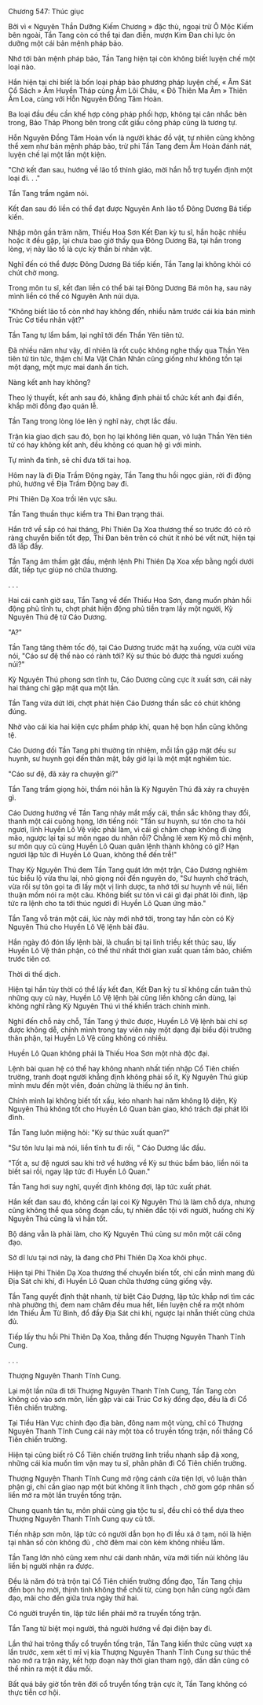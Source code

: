 




Chương 547: Thúc giục


Bởi vì « Nguyên Thần Dưỡng Kiếm Chương » đặc thù, ngoại trừ Ô Mộc Kiếm bên ngoài, Tần Tang còn có thể tại đan điền, mượn Kim Đan chi lực ôn dưỡng một cái bản mệnh pháp bảo.

Nhớ tới bản mệnh pháp bảo, Tần Tang hiện tại còn không biết luyện chế một loại nào.

Hắn hiện tại chỉ biết là bốn loại pháp bảo phương pháp luyện chế, « Âm Sát Cổ Sách » Âm Huyền Tháp cùng Âm Lôi Châu, « Đô Thiên Ma Âm » Thiên Âm Loa, cùng với Hỗn Nguyên Đồng Tâm Hoàn.

Ba loại đầu đều cần khế hợp công pháp phối hợp, không tại cân nhắc bên trong, Bảo Tháp Phong bên trong cất giấu công pháp cũng là tương tự.

Hỗn Nguyên Đồng Tâm Hoàn vốn là người khác đồ vật, tự nhiên cũng không thể xem như bản mệnh pháp bảo, trừ phi Tần Tang đem Âm Hoàn đánh nát, luyện chế lại một lần một kiện.

"Chờ kết đan sau, hướng về lão tổ thỉnh giáo, mời hắn hỗ trợ tuyển định một loại đi. . ."

Tần Tang trầm ngâm nói.

Kết đan sau đó liền có thể đạt được Nguyên Anh lão tổ Đông Dương Bá tiếp kiến.

Nhập môn gần trăm năm, Thiếu Hoa Sơn Kết Đan kỳ tu sĩ, hắn hoặc nhiều hoặc ít đều gặp, lại chưa bao giờ thấy qua Đông Dương Bá, tại hắn trong lòng, vị này lão tổ là cực kỳ thần bí nhân vật.

Nghĩ đến có thể được Đông Dương Bá tiếp kiến, Tần Tang lại không khỏi có chút chờ mong.

Trong môn tu sĩ, kết đan liền có thể bái tại Đông Dương Bá môn hạ, sau này mình liền có thể có Nguyên Anh núi dựa.

"Không biết lão tổ còn nhớ hay không đến, nhiều năm trước cái kia bán mình Trúc Cơ tiểu nhân vật?"

Tần Tang tự lẩm bẩm, lại nghĩ tới đến Thần Yên tiên tử.

Đã nhiều năm như vậy, dĩ nhiên là rốt cuộc không nghe thấy qua Thần Yên tiên tử tin tức, thậm chí Ma Vật Chân Nhân cũng giống như không tồn tại một dạng, một mực mai danh ẩn tích.

Nàng kết anh hay không?

Theo lý thuyết, kết anh sau đó, khẳng định phải tổ chức kết anh đại điển, khắp mời đồng đạo quán lễ.

Tần Tang trong lòng lóe lên ý nghĩ này, chợt lắc đầu.

Trận kia giao dịch sau đó, bọn họ lại không liên quan, vô luận Thần Yên tiên tử có hay không kết anh, đều không có quan hệ gì với mình.

Tự mình đa tình, sẽ chỉ đưa tới tai hoạ.

Hôm nay là đi Địa Trầm Động ngày, Tần Tang thu hồi ngọc giản, rời đi động phủ, hướng về Địa Trầm Động bay đi.

Phi Thiên Dạ Xoa trồi lên vực sâu.

Tần Tang thuần thục kiểm tra Thi Đan trạng thái.

Hắn trở về sắp có hai tháng, Phi Thiên Dạ Xoa thương thế so trước đó có rõ ràng chuyển biến tốt đẹp, Thi Đan bên trên có chút ít nhỏ bé vết nứt, hiện tại đã lấp đầy.

Tần Tang âm thầm gật đầu, mệnh lệnh Phi Thiên Dạ Xoa xếp bằng ngồi dưới đất, tiếp tục giúp nó chữa thương.

. . .

Hai cái canh giờ sau, Tần Tang về đến Thiếu Hoa Sơn, đang muốn phản hồi động phủ tĩnh tu, chợt phát hiện động phủ tiền trạm lấy một người, Kỳ Nguyên Thú đệ tử Cáo Dương.

"A?"

Tần Tang tăng thêm tốc độ, tại Cáo Dương trước mặt hạ xuống, vừa cười vừa nói, "Cáo sư đệ thế nào có rảnh tới? Kỳ sư thúc bỏ được thả ngươi xuống núi?"

Kỳ Nguyên Thú phong sơn tĩnh tu, Cáo Dương cũng cực ít xuất sơn, cái này hai tháng chỉ gặp mặt qua một lần.

Tần Tang vừa dứt lời, chợt phát hiện Cáo Dương thần sắc có chút không đúng.

Nhờ vào cái kia hai kiện cực phẩm pháp khí, quan hệ bọn hắn cũng không tệ.

Cáo Dương đối Tần Tang phi thường tín nhiệm, mỗi lần gặp mặt đều sư huynh, sư huynh gọi đến thân mật, bây giờ lại là một mặt nghiêm túc.

"Cáo sư đệ, đã xảy ra chuyện gì?"

Tần Tang trầm giọng hỏi, thầm nói hẳn là Kỳ Nguyên Thú đã xảy ra chuyện gì.

Cáo Dương hướng về Tần Tang nháy mắt mấy cái, thần sắc không thay đổi, thanh một cái cuống họng, lớn tiếng nói: "Tần sư huynh, sư tôn cho ta hỏi ngươi, lĩnh Huyền Lô Vệ việc phải làm, vì cái gì chậm chạp không đi ứng mão, ngược lại tại sư môn ngao du nhãn rỗi? Chẳng lẽ xem Kỳ mỗ chi mệnh, sư môn quy củ cùng Huyền Lô Quan quân lệnh thành không có gì? Hạn ngươi lập tức đi Huyền Lô Quan, không thể đến trễ!"

Thay Kỳ Nguyên Thú đem Tần Tang quát lớn một trận, Cáo Dương nghiêm túc biểu lộ vừa thu lại, nhỏ giọng nói đến nguyên do, "Sư huynh chớ trách, vừa rồi sư tôn gọi ta đi lấy một vị linh dược, ta nhớ tới sư huynh về núi, liền thuận mồm nói ra một câu. Không biết sư tôn vì cái gì đại phát lôi đình, lập tức ra lệnh cho ta tới thúc ngươi đi Huyền Lô Quan ứng mão."

Tần Tang vỗ trán một cái, lúc này mới nhớ tới, trong tay hắn còn có Kỳ Nguyên Thú cho Huyền Lô Vệ lệnh bài đâu.

Hắn ngày đó đón lấy lệnh bài, là chuẩn bị tại linh triều kết thúc sau, lấy Huyền Lô Vệ thân phận, có thể thứ nhất thời gian xuất quan tầm bảo, chiếm trước tiên cơ.

Thời di thế dịch.

Hiện tại hắn tùy thời có thể lấy kết đan, Kết Đan kỳ tu sĩ không cần tuân thủ những quy củ này, Huyền Lô Vệ lệnh bài cũng liền không cần dùng, lại không nghĩ rằng Kỳ Nguyên Thú vì thế khiển trách chính mình.

Nghĩ đến chỗ này chỗ, Tần Tang ý thức được, Huyền Lô Vệ lệnh bài chỉ sợ được không dễ, chính mình trong tay viên này một dạng đại biểu đội trưởng thân phận, tại Huyền Lô Vệ cũng không có nhiều.

Huyền Lô Quan không phải là Thiếu Hoa Sơn một nhà độc đại.

Lệnh bài quan hệ có thể hay không nhanh nhất tiến nhập Cổ Tiên chiến trường, tranh đoạt người khẳng định không phải số ít, Kỳ Nguyên Thú giúp mình mưu đến một viên, đoán chừng là thiếu nợ ân tình.

Chính mình lại không biết tốt xấu, kéo nhanh hai năm không lộ diện, Kỳ Nguyên Thú không tốt cho Huyền Lô Quan bàn giao, khó trách đại phát lôi đình.

Tần Tang luôn miệng hỏi: "Kỳ sư thúc xuất quan?"

"Sư tôn lưu lại mà nói, liền tĩnh tu đi rồi, " Cáo Dương lắc đầu.

"Tốt a, sư đệ ngươi sau khi trở về hướng về Kỳ sư thúc bẩm báo, liền nói ta biết sai rồi, ngay lập tức đi Huyền Lô Quan."

Tần Tang hơi suy nghĩ, quyết định không đợi, lập tức xuất phát.

Hắn kết đan sau đó, không cần lại coi Kỳ Nguyên Thú là làm chỗ dựa, nhưng cũng không thể qua sông đoạn cầu, tự nhiên đắc tội với người, huống chi Kỳ Nguyên Thú cũng là vì hắn tốt.

Bộ dáng vẫn là phải làm, cho Kỳ Nguyên Thú cùng sư môn một cái công đạo.

Sở dĩ lưu tại nơi này, là đang chờ Phi Thiên Dạ Xoa khôi phục.

Hiện tại Phi Thiên Dạ Xoa thương thế chuyển biến tốt, chỉ cần mình mang đủ Địa Sát chi khí, đi Huyền Lô Quan chữa thương cũng giống vậy.

Tần Tang quyết định thật nhanh, từ biệt Cáo Dương, lập tức khắp nơi tìm các nhà phường thị, đem nam châm đều mua hết, liền luyện chế ra một nhóm lớn Thiếu Âm Từ Bình, đổ đầy Địa Sát chi khí, ngược lại nhẫn thiết cũng chứa đủ.

Tiếp lấy thu hồi Phi Thiên Dạ Xoa, thẳng đến Thượng Nguyên Thanh Tĩnh Cung.

. . .

Thượng Nguyên Thanh Tĩnh Cung.

Lại một lần nữa đi tới Thượng Nguyên Thanh Tĩnh Cung, Tần Tang còn không có vào sơn môn, liền gặp vài cái Trúc Cơ kỳ đồng đạo, đều là đi Cổ Tiên chiến trường.

Tại Tiểu Hàn Vực chính đạo địa bàn, đông nam một vùng, chỉ có Thượng Nguyên Thanh Tĩnh Cung cái này một tòa cổ truyền tống trận, nối thẳng Cổ Tiên chiến trường.

Hiện tại cũng biết rõ Cổ Tiên chiến trường linh triều nhanh sắp đã xong, những cái kia muốn tìm vận may tu sĩ, phân phân đi Cổ Tiên chiến trường.

Thượng Nguyên Thanh Tĩnh Cung mở rộng cánh cửa tiện lợi, vô luận thân phận gì, chỉ cần giao nạp một bút không ít linh thạch , chờ gom góp nhân số liền mở ra một lần truyền tống trận.

Chung quanh tán tu, môn phái cùng gia tộc tu sĩ, đều chỉ có thể dựa theo Thượng Nguyên Thanh Tĩnh Cung quy củ tới.

Tiến nhập sơn môn, lập tức có người dẫn bọn họ đi lều xá ở tạm, nói là hiện tại nhân số còn không đủ , chờ đêm mai còn kém không nhiều lắm.

Tần Tang lớn nhỏ cũng xem như cái danh nhân, vừa mới tiến núi không lâu liền bị người nhận ra được.

Đều là năm đó trà trộn tại Cổ Tiên chiến trường đồng đạo, Tần Tang chịu đến bọn họ mời, thịnh tình không thể chối từ, cùng bọn hắn cùng ngồi đàm đạo, mãi cho đến giữa trưa ngày thứ hai.

Có người truyền tin, lập tức liền phải mở ra truyền tống trận.

Tần Tang từ biệt mọi người, thả người hướng về đại điện bay đi.

Lần thứ hai trông thấy cổ truyền tống trận, Tần Tang kiến thức cũng vượt xa lần trước, xem xét tỉ mỉ vị kia Thượng Nguyên Thanh Tĩnh Cung sư thúc thế nào mở ra trận này, kết hợp đoạn này thời gian tham ngộ, dần dần cũng có thể nhìn ra một ít đầu mối.

Bất quá bây giờ tồn trên đời cổ truyền tống trận cực ít, Tần Tang không có thực tiễn cơ hội.




